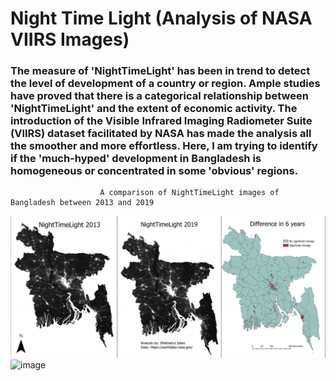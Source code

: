 # Night Time Light (Analysis of NASA VIIRS Images)
### The measure of 'NightTimeLight' has been in trend to detect the level of development of a country or region. Ample studies have proved that there is a categorical relationship between 'NightTimeLight' and the extent of economic activity. The introduction of the Visible Infrared Imaging Radiometer Suite (VIIRS) dataset facilitated by NASA has made the analysis all the smoother and more effortless. Here, I am trying to identify if the 'much-hyped' development in Bangladesh is homogeneous or concentrated in some 'obvious' regions.
                        A comparison of NightTimeLight images of Bangladesh between 2013 and 2019
                  
![NightTimeLight](nightlight.jpg)
![image](https://drive.google.com/uc?export=view&id=1DOU-y-OW_8W3FQd5uzOqNdFLwIDxPD-f)

